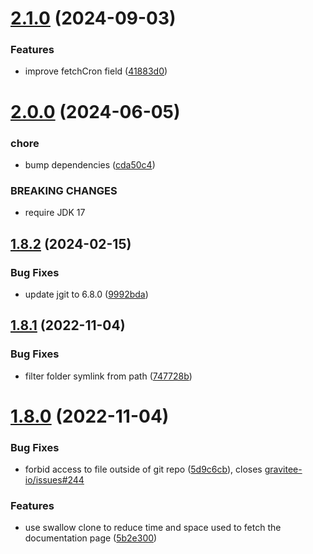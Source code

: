 # [2.1.0](https://github.com/gravitee-io/gravitee-fetcher-git/compare/2.0.0...2.1.0) (2024-09-03)


### Features

* improve fetchCron field ([41883d0](https://github.com/gravitee-io/gravitee-fetcher-git/commit/41883d0c6d009d928ae1da77bdf317a288c1f087))

# [2.0.0](https://github.com/gravitee-io/gravitee-fetcher-git/compare/1.8.2...2.0.0) (2024-06-05)


### chore

* bump dependencies ([cda50c4](https://github.com/gravitee-io/gravitee-fetcher-git/commit/cda50c4427be5bc48198c0e88a47ce56ff819d48))


### BREAKING CHANGES

* require JDK 17

## [1.8.2](https://github.com/gravitee-io/gravitee-fetcher-git/compare/1.8.1...1.8.2) (2024-02-15)


### Bug Fixes

* update jgit to 6.8.0 ([9992bda](https://github.com/gravitee-io/gravitee-fetcher-git/commit/9992bdadd671e7b2bad4e836896d1e9871aca08a))

## [1.8.1](https://github.com/gravitee-io/gravitee-fetcher-git/compare/1.8.0...1.8.1) (2022-11-04)


### Bug Fixes

* filter folder symlink from path ([747728b](https://github.com/gravitee-io/gravitee-fetcher-git/commit/747728bd29a2039c0745634c3b51aec4bf939b90))

# [1.8.0](https://github.com/gravitee-io/gravitee-fetcher-git/compare/1.7.0...1.8.0) (2022-11-04)


### Bug Fixes

* forbid access to file outside of git repo ([5d9c6cb](https://github.com/gravitee-io/gravitee-fetcher-git/commit/5d9c6cbfd856ce0d391a3f8a0dee2dddc2e8e674)), closes [gravitee-io/issues#244](https://github.com/gravitee-io/issues/issues/244)


### Features

* use swallow clone to reduce time and space used to fetch the documentation page ([5b2e300](https://github.com/gravitee-io/gravitee-fetcher-git/commit/5b2e30084cd78c3d1f1baaa78406d7efa1870c14))
